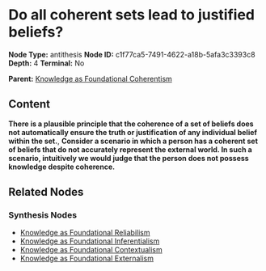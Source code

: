 # Do all coherent sets lead to justified beliefs?

**Node Type:** antithesis
**Node ID:** c1f77ca5-7491-4622-a18b-5afa3c3393c8
**Depth:** 4
**Terminal:** No

**Parent:** [Knowledge as Foundational Coherentism](knowledge-as-foundational-coherentism-synthesis-288cb2a8-6217-4193-a68f-e018688c3047.md)

## Content

**There is a plausible principle that the coherence of a set of beliefs does not automatically ensure the truth or justification of any individual belief within the set.**, **Consider a scenario in which a person has a coherent set of beliefs that do not accurately represent the external world. In such a scenario, intuitively we would judge that the person does not possess knowledge despite coherence.**

## Related Nodes

### Synthesis Nodes

- [Knowledge as Foundational Reliabilism](knowledge-as-foundational-reliabilism-synthesis-871e9ecd-491b-4d37-be20-3f09a6852a55.md)
- [Knowledge as Foundational Inferentialism](knowledge-as-foundational-inferentialism-synthesis-bb6992a3-1af4-439b-8e5e-37f2bb30bedf.md)
- [Knowledge as Foundational Contextualism](knowledge-as-foundational-contextualism-synthesis-e33ce3b6-7cf1-47a2-b071-bd846edcf4ce.md)
- [Knowledge as Foundational Externalism](knowledge-as-foundational-externalism-synthesis-41ed53b3-344a-41f2-b5dd-2fd6d6a48c4f.md)
